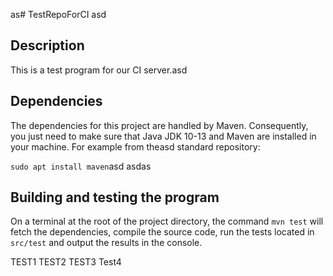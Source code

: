 as# TestRepoForCI
asd
## Description
This is a test program for our CI server.asd

## Dependencies
The dependencies for this project are handled by Maven. Consequently, you just need to make sure that Java JDK 10-13 and Maven are installed in your machine. For example from theasd standard repository:

```sudo apt install maven```asd
asdas
## Building and testing the program
On a terminal at the root of the project directory, the command `mvn test` will fetch the dependencies, compile the source code, run the tests located in `src/test` and output the results in the console.

TEST1
TEST2
TEST3
Test4
